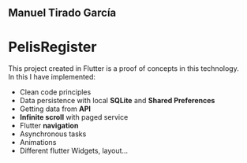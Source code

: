 ## Manuel Tirado García

# PelisRegister

This project created in Flutter is a proof of concepts in this technology. <br>
In this I have implemented:<br>
- Clean code principles
- Data persistence with local **SQLite** and **Shared Preferences**
- Getting data from **API**
- **Infinite scroll** with paged service
- Flutter **navigation**
- Asynchronous tasks
- Animations
- Different flutter Widgets, layout...

